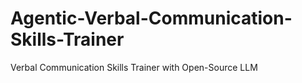 # Agentic-Verbal-Communication-Skills-Trainer
Verbal Communication Skills Trainer with Open-Source LLM
